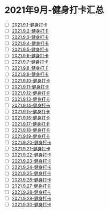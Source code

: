 # 2021年9月-健身打卡汇总
 - [ ] [2021.9.1-健身打卡](/workout/2021y-workout/2021y-9m-workout/2021.9.1workout.md)
 - [ ] [2021.9.2-健身打卡](/workout/2021y-workout/2021y-9m-workout/2021.9.2workout.md)
 - [ ] [2021.9.3-健身打卡](/workout/2021y-workout/2021y-9m-workout/2021.9.3workout.md)
 - [ ] [2021.9.4-健身打卡](/workout/2021y-workout/2021y-9m-workout/2021.9.4workout.md)
 - [ ] [2021.9.5-健身打卡](/workout/2021y-workout/2021y-9m-workout/2021.9.5workout.md)
 - [ ] [2021.9.6-健身打卡](/workout/2021y-workout/2021y-9m-workout/2021.9.6workout.md)
 - [ ] [2021.9.7-健身打卡](/workout/2021y-workout/2021y-9m-workout/2021.9.7workout.md)
 - [ ] [2021.9.8-健身打卡](/workout/2021y-workout/2021y-9m-workout/2021.9.8workout.md)
 - [ ] [2021.9.9-健身打卡](/workout/2021y-workout/2021y-9m-workout/2021.9.9workout.md)
 - [ ] [2021.9.10-健身打卡](/workout/2021y-workout/2021y-9m-workout/2021.9.10workout.md)
 - [ ] [2021.9.11-健身打卡](/workout/2021y-workout/2021y-9m-workout/2021.9.11workout.md)
 - [ ] [2021.9.12-健身打卡](/workout/2021y-workout/2021y-9m-workout/2021.9.12workout.md)
 - [ ] [2021.9.13-健身打卡](/workout/2021y-workout/2021y-9m-workout/2021.9.13workout.md)
 - [ ] [2021.9.14-健身打卡](/workout/2021y-workout/2021y-9m-workout/2021.9.14workout.md)
 - [ ] [2021.9.15-健身打卡](/workout/2021y-workout/2021y-9m-workout/2021.9.15workout.md)
 - [ ] [2021.9.16-健身打卡](/workout/2021y-workout/2021y-9m-workout/2021.9.16workout.md)
 - [ ] [2021.9.17-健身打卡](/workout/2021y-workout/2021y-9m-workout/2021.9.17workout.md)
 - [ ] [2021.9.18-健身打卡](/workout/2021y-workout/2021y-9m-workout/2021.9.18workout.md)
 - [ ] [2021.9.19-健身打卡](/workout/2021y-workout/2021y-9m-workout/2021.9.19workout.md)
 - [ ] [2021.9.20-健身打卡](/workout/2021y-workout/2021y-9m-workout/2021.9.20workout.md)
 - [ ] [2021.9.21-健身打卡](/workout/2021y-workout/2021y-9m-workout/2021.9.21workout.md)
 - [ ] [2021.9.22-健身打卡](/workout/2021y-workout/2021y-9m-workout/2021.9.22workout.md)
 - [ ] [2021.9.23-健身打卡](/workout/2021y-workout/2021y-9m-workout/2021.9.23workout.md)
 - [ ] [2021.9.24-健身打卡](/workout/2021y-workout/2021y-9m-workout/2021.9.24workout.md)
 - [ ] [2021.9.25-健身打卡](/workout/2021y-workout/2021y-9m-workout/2021.9.25workout.md)
 - [ ] [2021.9.26-健身打卡](/workout/2021y-workout/2021y-9m-workout/2021.9.26workout.md)
 - [ ] [2021.9.27-健身打卡](/workout/2021y-workout/2021y-9m-workout/2021.9.27workout.md)
 - [ ] [2021.9.28-健身打卡](/workout/2021y-workout/2021y-9m-workout/2021.9.28workout.md)
 - [ ] [2021.9.29-健身打卡](/workout/2021y-workout/2021y-9m-workout/2021.9.29workout.md)
 - [ ] [2021.9.30-健身打卡](/workout/2021y-workout/2021y-9m-workout/2021.9.30workout.md)
